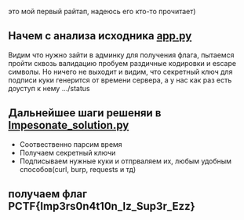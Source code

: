 это мой первый райтап, надеюсь его кто-то прочитает)
## Начем с анализа исходника [app.py](app.py)
Видим что нужно зайти в админку для получения флага, пытаемся пройти сквозь валидацию
пробуем раздичные кодировки и escape символы. Но ничего не выходит и видим, что секретный 
ключ для подписи куки генерится 
от времени сервера, а у нас как раз есть доуступ к нему .../status
## Дальнейшее шаги решеняи в [Impesonate_solution.py](Impesonate_solution.py)
- Соотвественно парсим время
- Получаем секретный ключи
- Подписываем нужные куки  и отпрваляем их, любым удобным способов(curl, burp, requests и тд)
## получаем флаг PCTF{Imp3rs0n4t10n_Iz_Sup3r_Ezz}
